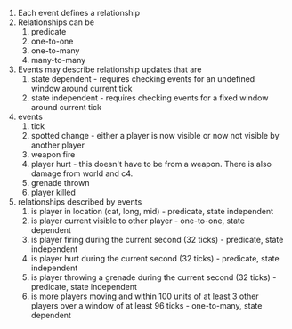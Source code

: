 1. Each event defines a relationship
1. Relationships can be
    1. predicate 
    1. one-to-one
    2. one-to-many
    3. many-to-many
1. Events may describe relationship updates that are
    1. state dependent - requires checking events for an undefined window around current tick
    2. state independent - requires checking events for a fixed window around current tick
1. events 
    1. tick
    2. spotted change - either a player is now visible or now not visible by another player
    3. weapon fire
    4. player hurt - this doesn't have to be from a weapon. There is also damage from world and c4.
    5. grenade thrown
    6. player killed
1. relationships described by events
    1. is player in location (cat, long, mid) - predicate, state independent
    2. is player current visible to other player - one-to-one, state dependent
    3. is player firing during the current second (32 ticks) - predicate, state independent
    4. is player hurt during the current second (32 ticks) - predicate, state independent
    5. is player throwing a grenade during the current second (32 ticks) - predicate, state independent
    6. is more players moving and within 100 units of at least 3 other players 
       over a window of at least 96 ticks - one-to-many, state dependent